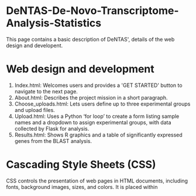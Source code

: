 # DeNTAS-De-Novo-Transcriptome-Analysis-Statistics

This page contains a basic description of DeNTAS', details of the web design and developent. 

# Web design and development 

1. Index.html: Welcomes users and provides a 'GET STARTED' button to navigate to the next page.
2. About.html: Describes the project mission in a short paragraph.
3. Choose_uploads.html: Lets users define up to three experimental groups and upload files.
4. Upload.html: Uses a Python ‘for loop’ to create a form listing sample names and a dropdown to assign experimental groups, with data collected by Flask for analysis.
5. Results.html: Shows R graphics and a table of significantly expressed genes from the BLAST analysis.

# Cascading Style Sheets (CSS)

CSS controls the presentation of web pages in HTML documents, including fonts, background images, sizes, and colors. It is placed within <style> tags, allowing browsers to apply consistent styles across multiple pages. This improves layout control, simplifies maintenance, and ensures consistency across documents.

# JavaScript and JQuery 

JavaScript is a dynamic, object-oriented language widely supported by web browsers. As an untyped language, it allows variables without type specifications, enabling interactive, executable content within web pages. We introduced user interactivity to our results page using JQuery, a compact JavaScript library, and two plugins, jquery.csvToTable and jquery.tablesorter.dev.js, stored in DeNTAS' ../static/js/ folder. By linking these scripts in the results page header, we enabled the ('#table').CSVToTable() and ('table').tablesorter() functions for dynamic rendering of gene expression tables stored in ../static/results/tables. Additionally, we added a search bar for filtering table rows and a JavaScript alert popup displaying information about R graphics output, created by embedding alert() within <script> tags.


